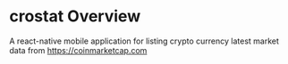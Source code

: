 # crostat Overview
A react-native mobile application for listing crypto currency latest market data from https://coinmarketcap.com

